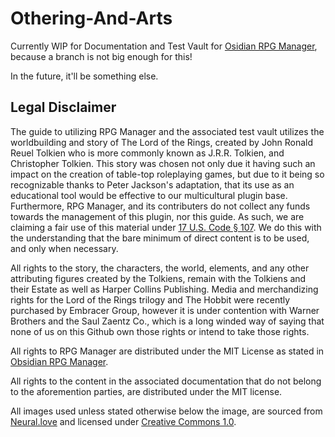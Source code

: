 # Othering-And-Arts

Currently WIP for Documentation and Test Vault for [Osidian RPG Manager](https://github.com/carlonicora/obsidian-rpg-manager), because a branch is not big enough for this!

In the future, it'll be something else. 


## Legal Disclaimer

The guide to utilizing RPG Manager and the associated test vault utilizes the worldbuilding and story of The Lord of the Rings, created by John Ronald Reuel Tolkien who is more commonly known as J.R.R. Tolkien, and Christopher Tolkien. This story was chosen not only due it having such an impact on the creation of table-top roleplaying games, but due to it being so recognizable thanks to Peter Jackson's adaptation, that its use as an educational tool would be effective to our multicultural plugin base. Furthermore, RPG Manager, and its contributers do not collect any funds towards the management of this plugin, nor this guide. As such, we are claiming a fair use of this material under [17 U.S. Code § 107](https://www.copyright.gov/title17/92chap1.html#107). We do this with the understanding that the bare minimum of direct content is to be used, and only when necessary. 


All rights to the story, the characters, the world, elements, and any other attributing figures created by the Tolkiens, remain with the Tolkiens and their Estate as well as Harper Collins Publishing. Media and merchandizing rights for the Lord of the Rings trilogy and The Hobbit were recently purchased by Embracer Group, however it is under contention with Warner Brothers and the Saul Zaentz Co., which is a long winded way of saying that none of us on this Github own those rights or intend to take those rights. 

All rights to RPG Manager are distributed under the MIT License as stated in [Obsidian RPG Manager](https://github.com/carlonicora/obsidian-rpg-manager).  

All rights to the content in the associated documentation that do not belong to the aforemention parties, are distributed under the MIT license. 

All images used unless stated otherwise below the image, are sourced from [Neural.love](https://neural.love) and licensed under [Creative Commons 1.0](https://creativecommons.org/licenses/by/1.0/). 
